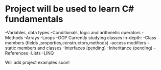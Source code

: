 # Project will be used to learn C# fundamentals
-Variables, data types
-Conditionals, logic and arithmetic operators
-Methods
-Arrays
-Loops
-OOP
    Currently studying classes in-depth:
        -Class members (fields ,properties,constructors,methods)
        -access modifiers
        -static members and classes
        -Interfaces (pending)
        -Inheritance (pending)
-References
-Lists
-LINQ

 Will add project examples soon!